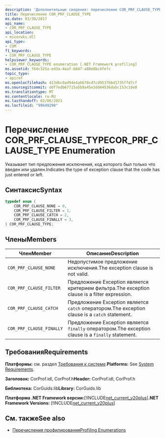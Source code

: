 ```yaml
---
description: 'Дополнительные сведения: перечисление COR_PRF_CLAUSE_TYPE'
title: Перечисление COR_PRF_CLAUSE_TYPE
ms.date: 03/30/2017
api_name:
- COR_PRF_CLAUSE_TYPE
api_location:
- mscorwks.dll
api_type:
- COM
f1_keywords:
- COR_PRF_CLAUSE_TYPE
helpviewer_keywords:
- COR_PRF_CLAUSE_TYPE enumeration [.NET Framework profiling]
ms.assetid: f64c325a-ed3a-4aaf-b847-a88edbc4fefc
topic_type:
- apiref
ms.openlocfilehash: 413dbc0ad94e4ab670cd7cd9537bbd1735ffd7cf
ms.sourcegitcommit: ddf7edb67715a5b9a45e3dd44536dabc153c1de0
ms.translationtype: MT
ms.contentlocale: ru-RU
ms.lasthandoff: 02/06/2021
ms.locfileid: "99649290"
---
```

# <a name="cor_prf_clause_type-enumeration"></a><span data-ttu-id="409ae-103">Перечисление COR_PRF_CLAUSE_TYPE</span><span class="sxs-lookup"><span data-stu-id="409ae-103">COR_PRF_CLAUSE_TYPE Enumeration</span></span>

<span data-ttu-id="409ae-104">Указывает тип предложения исключения, код которого был только что введен или удален.</span><span class="sxs-lookup"><span data-stu-id="409ae-104">Indicates the type of exception clause that the code has just entered or left.</span></span>  
  
## <a name="syntax"></a><span data-ttu-id="409ae-105">Синтаксис</span><span class="sxs-lookup"><span data-stu-id="409ae-105">Syntax</span></span>  
  
```cpp  
typedef enum {  
    COR_PRF_CLAUSE_NONE = 0,  
    COR_PRF_CLAUSE_FILTER = 1,  
    COR_PRF_CLAUSE_CATCH = 2,  
    COR_PRF_CLAUSE_FINALLY = 3,  
} COR_PRF_CLAUSE_TYPE;  
```  
  
## <a name="members"></a><span data-ttu-id="409ae-106">Члены</span><span class="sxs-lookup"><span data-stu-id="409ae-106">Members</span></span>  
  
|<span data-ttu-id="409ae-107">Член</span><span class="sxs-lookup"><span data-stu-id="409ae-107">Member</span></span>|<span data-ttu-id="409ae-108">Описание</span><span class="sxs-lookup"><span data-stu-id="409ae-108">Description</span></span>|  
|------------|-----------------|  
|`COR_PRF_CLAUSE_NONE`|<span data-ttu-id="409ae-109">Недопустимое предложение исключения.</span><span class="sxs-lookup"><span data-stu-id="409ae-109">The exception clause is not valid.</span></span>|  
|`COR_PRF_CLAUSE_FILTER`|<span data-ttu-id="409ae-110">Предложение Exception является критерием фильтра.</span><span class="sxs-lookup"><span data-stu-id="409ae-110">The exception clause is a filter expression.</span></span>|  
|`COR_PRF_CLAUSE_CATCH`|<span data-ttu-id="409ae-111">Предложение Exception является `catch` оператором.</span><span class="sxs-lookup"><span data-stu-id="409ae-111">The exception clause is a `catch` statement.</span></span>|  
|`COR_PRF_CLAUSE_FINALLY`|<span data-ttu-id="409ae-112">Предложение Exception является `finally` оператором.</span><span class="sxs-lookup"><span data-stu-id="409ae-112">The exception clause is a `finally` statement.</span></span>|  
  
## <a name="requirements"></a><span data-ttu-id="409ae-113">Требования</span><span class="sxs-lookup"><span data-stu-id="409ae-113">Requirements</span></span>  

 <span data-ttu-id="409ae-114">**Платформы:** см. раздел [Требования к системе](../../get-started/system-requirements.md).</span><span class="sxs-lookup"><span data-stu-id="409ae-114">**Platforms:** See [System Requirements](../../get-started/system-requirements.md).</span></span>  
  
 <span data-ttu-id="409ae-115">**Заголовок:** CorProf.idl, CorProf.h</span><span class="sxs-lookup"><span data-stu-id="409ae-115">**Header:** CorProf.idl, CorProf.h</span></span>  
  
 <span data-ttu-id="409ae-116">**Библиотека:** CorGuids.lib</span><span class="sxs-lookup"><span data-stu-id="409ae-116">**Library:** CorGuids.lib</span></span>  
  
 <span data-ttu-id="409ae-117">**Платформа .NET Framework версии:**[!INCLUDE[net_current_v20plus](../../../../includes/net-current-v20plus-md.md)]</span><span class="sxs-lookup"><span data-stu-id="409ae-117">**.NET Framework Versions:** [!INCLUDE[net_current_v20plus](../../../../includes/net-current-v20plus-md.md)]</span></span>  
  
## <a name="see-also"></a><span data-ttu-id="409ae-118">См. также</span><span class="sxs-lookup"><span data-stu-id="409ae-118">See also</span></span>

- [<span data-ttu-id="409ae-119">Перечисления профилирования</span><span class="sxs-lookup"><span data-stu-id="409ae-119">Profiling Enumerations</span></span>](profiling-enumerations.md)
